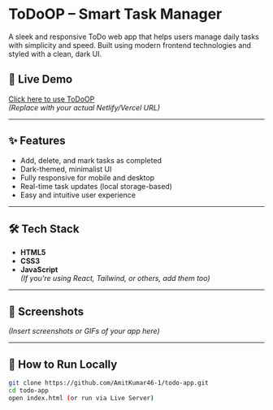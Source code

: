 # ToDoOP – Smart Task Manager

A sleek and responsive ToDo web app that helps users manage daily tasks with simplicity and speed. Built using modern frontend technologies and styled with a clean, dark UI.

## 🚀 Live Demo

[Click here to use ToDoOP](https://your-live-demo-link.com)  
*(Replace with your actual Netlify/Vercel URL)*

---

## ✨ Features

- Add, delete, and mark tasks as completed  
- Dark-themed, minimalist UI  
- Fully responsive for mobile and desktop  
- Real-time task updates (local storage-based)  
- Easy and intuitive user experience

---

## 🛠️ Tech Stack

- **HTML5**
- **CSS3**
- **JavaScript**  
*(If you're using React, Tailwind, or others, add them too)*

---

## 📸 Screenshots

*(Insert screenshots or GIFs of your app here)*

---

## 📁 How to Run Locally

```bash
git clone https://github.com/AmitKumar46-1/todo-app.git
cd todo-app
open index.html (or run via Live Server)
